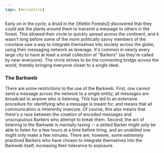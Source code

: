 ```yaml
---
tags: [mercantile]
---
```


Early on in the cycle, a druid in the [[Kettin Forests]] discovered that they could ask the plants around them to transmit a message to others in the forest. This allowed their circle to quickly spread across the continent, and it wasn't long before some of the more politically savvy members of the conclave saw a way to integrate themselves into society across the globe, using their messaging network as leverage. It's common in nearly every large city to have at least a small collection of "Barkers" (as they're called by near-everyone). The circle strives to be the connecting bridge across the world, thereby bringing everyone closer to a single ideal.

### The Barkweb

There are some restrictions to the use of the Barkweb. First, one cannot send a message across the network to a single entity; all messages are broadcast to anyone who is listening. This has led to an extensive procedure for identifying who a message is meant for, and means that all communication is inherently insecure. Of course, this also means that there's a race between the creation of encoded messages and unscrupulous Barkers who attempt to break them. Second, the act of listening to the Barkweb is mentally taxing -- a skilled Barker might only be able to listen for a few hours at a time before tiring, and an unskilled one might only make a few minutes. There are, however, some extremely practiced Barkers who have chosen to integrate themselves into the Barkweb itself, increasing their tolerance to exposure.
